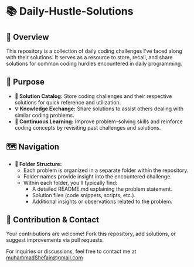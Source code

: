 # 📚 Daily-Hustle-Solutions

## 👀 Overview

This repository is a collection of daily coding challenges I've faced along with their solutions. It serves as a resource to store, recall, and share solutions for common coding hurdles encountered in daily programming.

## 🎯 Purpose

- **🔖 Solution Catalog:** Store coding challenges and their respective solutions for quick reference and utilization.
- **💡 Knowledge Exchange:** Share solutions to assist others dealing with similar coding problems.
- **🧩 Continuous Learning:** Improve problem-solving skills and reinforce coding concepts by revisiting past challenges and solutions.

## 🗺️ Navigation

- **📁 Folder Structure:**
  - Each problem is organized in a separate folder within the repository.
  - Folder names provide insight into the encountered challenge.
  - Within each folder, you'll typically find:
    - A detailed README.md explaining the problem statement.
    - Solution files (code snippets, scripts, etc.).
    - Additional insights or observations related to the problem.

## 💌 Contribution & Contact

Your contributions are welcome! Fork this repository, add solutions, or suggest improvements via pull requests.

For inquiries or discussions, feel free to contact me at muhammadShefain@gmail.com
